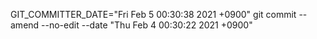 



GIT_COMMITTER_DATE="Fri Feb 5 00:30:38 2021 +0900" git commit --amend --no-edit --date "Thu Feb 4 00:30:22 2021 +0900"